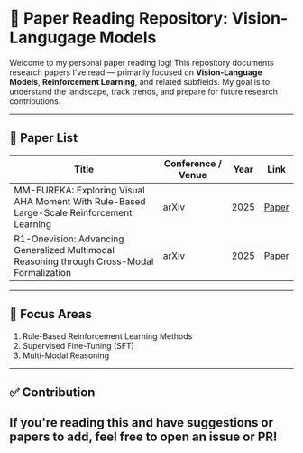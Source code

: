 # 🧠 Paper Reading Repository: Vision-Langugage Models

Welcome to my personal paper reading log! This repository documents research papers I've read — primarily focused on **Vision-Language Models**, **Reinforcement Learning**, and related subfields. My goal is to understand the landscape, track trends, and prepare for future research contributions.

---

## 📄 Paper List
| Title | Conference / Venue | Year | Link |
|-------|---------------------|------|------|
| MM-EUREKA: Exploring Visual AHA Moment With Rule-Based Large-Scale Reinforcement Learning | arXiv | 2025 | [Paper](https://arxiv.org/pdf/2503.07365)
| R1-Onevision: Advancing Generalized Multimodal Reasoning through Cross-Modal Formalization | arXiv | 2025 | [Paper](https://arxiv.org/pdf/2503.10615) |
---

## 🧠 Focus Areas
1. Rule-Based Reinforcement Learning Methods
2. Supervised Fine-Tuning (SFT)
3. Multi-Modal Reasoning

---
## ✅ Contribution

If you're reading this and have suggestions or papers to add, feel free to open an issue or PR!
---
